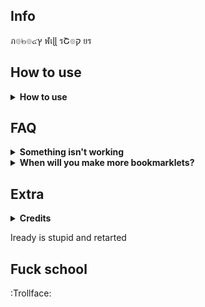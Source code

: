 ## Info
ภ๏๒๏๔ץ ฬเɭɭ รՇ๏ק ยร

## How to use 

<details>
<summary><b>How to use</b></summary>
https://www.wevideo.com/view/2669911079

</details>    

## FAQ

<details>
<summary><b>Something isn't working</b></summary>
Message me on github because either the script is patched or is not working on the site you are currently on.

</details>    
<details>
<summary><b>When will you make more bookmarklets?</b></summary>
As soon as I can.

</details> 

## Extra

<details>
<summary><b>Credits</b></summary>
I mainly get most of the scripts I don't make from here: https://sites.google.com/site/satznstuff/home/bookmarklets
</details>    


Iready is stupid and retarted 

## Fuck school

:Trollface:

	




